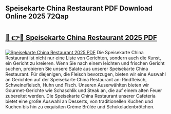 ## Speisekarte China Restaurant PDF Download Online 2025 72Qap

# <h2><a href="http://gc8s8ad.nevu.top/?p=Speisekarte+China+Restaurant">🔗 👉🔴 Speisekarte China Restaurant 2025 PDF</a></h2>

[![Speisekarte China Restaurant 2025 PDF](https://i.imgur.com/dBaPXMq.png)](http://gc8s8ad.nevu.top/?p=Speisekarte+China+Restaurant)
Die Speisekarte China Restaurant ist nicht nur eine Liste von Gerichten, sondern auch die Kunst, ein Gericht zu kreieren. Wenn Sie nach einem leichten und frischen Gericht suchen, probieren Sie unsere Salate aus unserer Speisekarte China Restaurant. Für diejenigen, die Fleisch bevorzugen, bieten wir eine Auswahl an Gerichten auf der Speisekarte China Restaurant an: Rindfleisch, Schweinefleisch, Huhn und Fisch. Unseren Auserwählten bieten wir Gourmet-Gerichte wie Schaschlik und Steak an, die auf einem alten Feuer zubereitet werden. Die Speisekarte China Restaurant unserer Cafeteria bietet eine große Auswahl an Desserts, von traditionellen Kuchen und Kuchen bis hin zu exquisiten Crème Brûlée und Schokoladenbrötchen.
